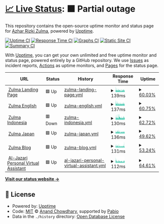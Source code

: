 # [📈 Live Status](https://status.zulma.id): <!--live status--> **🟧 Partial outage**

This repository contains the open-source uptime monitor and status page for [Azhar Rizki Zulma](https://zulma.id), powered by [Upptime](https://github.com/upptime/upptime).

[![Uptime CI](https://github.com/AzharRizkiZ/Zulma-Status/workflows/Uptime%20CI/badge.svg)](https://github.com/AzharRizkiZ/Zulma-Status/actions?query=workflow%3A%22Uptime+CI%22)
[![Response Time CI](https://github.com/AzharRizkiZ/Zulma-Status/workflows/Response%20Time%20CI/badge.svg)](https://github.com/AzharRizkiZ/Zulma-Status/actions?query=workflow%3A%22Response+Time+CI%22)
[![Graphs CI](https://github.com/AzharRizkiZ/Zulma-Status/workflows/Graphs%20CI/badge.svg)](https://github.com/AzharRizkiZ/Zulma-Status/actions?query=workflow%3A%22Graphs+CI%22)
[![Static Site CI](https://github.com/AzharRizkiZ/Zulma-Status/workflows/Static%20Site%20CI/badge.svg)](https://github.com/AzharRizkiZ/Zulma-Status/actions?query=workflow%3A%22Static+Site+CI%22)
[![Summary CI](https://github.com/AzharRizkiZ/Zulma-Status/workflows/Summary%20CI/badge.svg)](https://github.com/AzharRizkiZ/Zulma-Status/actions?query=workflow%3A%22Summary+CI%22)

With [Upptime](https://upptime.js.org), you can get your own unlimited and free uptime monitor and status page, powered entirely by a GitHub repository. We use [Issues](https://github.com/AzharRizkiZ/Zulma-Status/issues) as incident reports, [Actions](https://github.com/AzharRizkiZ/Zulma-Status/actions) as uptime monitors, and [Pages](https://status.zulma.id) for the status page.

<!--start: status pages-->
<!-- This summary is generated by Upptime (https://github.com/upptime/upptime) -->
<!-- Do not edit this manually, your changes will be overwritten -->
<!-- prettier-ignore -->
| URL | Status | History | Response Time | Uptime |
| --- | ------ | ------- | ------------- | ------ |
| <img alt="" src="https://icons.duckduckgo.com/ip3/zulma.id.ico" height="13"> [Zulma Landing Page](https://zulma.id) | 🟩 Up | [zulma-landing-page.yml](https://github.com/AzharRizkiZ/Zulma-Status/commits/HEAD/history/zulma-landing-page.yml) | <details><summary><img alt="Response time graph" src="./graphs/zulma-landing-page/response-time-week.png" height="20"> 139ms</summary><br><a href="https://status.zulma.id/history/zulma-landing-page"><img alt="Response time 126" src="https://img.shields.io/endpoint?url=https%3A%2F%2Fraw.githubusercontent.com%2FAzharRizkiZ%2FZulma-Status%2FHEAD%2Fapi%2Fzulma-landing-page%2Fresponse-time.json"></a><br><a href="https://status.zulma.id/history/zulma-landing-page"><img alt="24-hour response time 141" src="https://img.shields.io/endpoint?url=https%3A%2F%2Fraw.githubusercontent.com%2FAzharRizkiZ%2FZulma-Status%2FHEAD%2Fapi%2Fzulma-landing-page%2Fresponse-time-day.json"></a><br><a href="https://status.zulma.id/history/zulma-landing-page"><img alt="7-day response time 139" src="https://img.shields.io/endpoint?url=https%3A%2F%2Fraw.githubusercontent.com%2FAzharRizkiZ%2FZulma-Status%2FHEAD%2Fapi%2Fzulma-landing-page%2Fresponse-time-week.json"></a><br><a href="https://status.zulma.id/history/zulma-landing-page"><img alt="30-day response time 131" src="https://img.shields.io/endpoint?url=https%3A%2F%2Fraw.githubusercontent.com%2FAzharRizkiZ%2FZulma-Status%2FHEAD%2Fapi%2Fzulma-landing-page%2Fresponse-time-month.json"></a><br><a href="https://status.zulma.id/history/zulma-landing-page"><img alt="1-year response time 126" src="https://img.shields.io/endpoint?url=https%3A%2F%2Fraw.githubusercontent.com%2FAzharRizkiZ%2FZulma-Status%2FHEAD%2Fapi%2Fzulma-landing-page%2Fresponse-time-year.json"></a></details> | <details><summary><a href="https://status.zulma.id/history/zulma-landing-page">60.03%</a></summary><a href="https://status.zulma.id/history/zulma-landing-page"><img alt="All-time uptime 99.19%" src="https://img.shields.io/endpoint?url=https%3A%2F%2Fraw.githubusercontent.com%2FAzharRizkiZ%2FZulma-Status%2FHEAD%2Fapi%2Fzulma-landing-page%2Fuptime.json"></a><br><a href="https://status.zulma.id/history/zulma-landing-page"><img alt="24-hour uptime 63.60%" src="https://img.shields.io/endpoint?url=https%3A%2F%2Fraw.githubusercontent.com%2FAzharRizkiZ%2FZulma-Status%2FHEAD%2Fapi%2Fzulma-landing-page%2Fuptime-day.json"></a><br><a href="https://status.zulma.id/history/zulma-landing-page"><img alt="7-day uptime 60.03%" src="https://img.shields.io/endpoint?url=https%3A%2F%2Fraw.githubusercontent.com%2FAzharRizkiZ%2FZulma-Status%2FHEAD%2Fapi%2Fzulma-landing-page%2Fuptime-week.json"></a><br><a href="https://status.zulma.id/history/zulma-landing-page"><img alt="30-day uptime 90.80%" src="https://img.shields.io/endpoint?url=https%3A%2F%2Fraw.githubusercontent.com%2FAzharRizkiZ%2FZulma-Status%2FHEAD%2Fapi%2Fzulma-landing-page%2Fuptime-month.json"></a><br><a href="https://status.zulma.id/history/zulma-landing-page"><img alt="1-year uptime 99.19%" src="https://img.shields.io/endpoint?url=https%3A%2F%2Fraw.githubusercontent.com%2FAzharRizkiZ%2FZulma-Status%2FHEAD%2Fapi%2Fzulma-landing-page%2Fuptime-year.json"></a></details>
| <img alt="" src="https://icons.duckduckgo.com/ip3/en.zulma.id.ico" height="13"> [Zulma English](https://en.zulma.id) | 🟩 Up | [zulma-english.yml](https://github.com/AzharRizkiZ/Zulma-Status/commits/HEAD/history/zulma-english.yml) | <details><summary><img alt="Response time graph" src="./graphs/zulma-english/response-time-week.png" height="20"> 137ms</summary><br><a href="https://status.zulma.id/history/zulma-english"><img alt="Response time 136" src="https://img.shields.io/endpoint?url=https%3A%2F%2Fraw.githubusercontent.com%2FAzharRizkiZ%2FZulma-Status%2FHEAD%2Fapi%2Fzulma-english%2Fresponse-time.json"></a><br><a href="https://status.zulma.id/history/zulma-english"><img alt="24-hour response time 129" src="https://img.shields.io/endpoint?url=https%3A%2F%2Fraw.githubusercontent.com%2FAzharRizkiZ%2FZulma-Status%2FHEAD%2Fapi%2Fzulma-english%2Fresponse-time-day.json"></a><br><a href="https://status.zulma.id/history/zulma-english"><img alt="7-day response time 137" src="https://img.shields.io/endpoint?url=https%3A%2F%2Fraw.githubusercontent.com%2FAzharRizkiZ%2FZulma-Status%2FHEAD%2Fapi%2Fzulma-english%2Fresponse-time-week.json"></a><br><a href="https://status.zulma.id/history/zulma-english"><img alt="30-day response time 140" src="https://img.shields.io/endpoint?url=https%3A%2F%2Fraw.githubusercontent.com%2FAzharRizkiZ%2FZulma-Status%2FHEAD%2Fapi%2Fzulma-english%2Fresponse-time-month.json"></a><br><a href="https://status.zulma.id/history/zulma-english"><img alt="1-year response time 136" src="https://img.shields.io/endpoint?url=https%3A%2F%2Fraw.githubusercontent.com%2FAzharRizkiZ%2FZulma-Status%2FHEAD%2Fapi%2Fzulma-english%2Fresponse-time-year.json"></a></details> | <details><summary><a href="https://status.zulma.id/history/zulma-english">60.75%</a></summary><a href="https://status.zulma.id/history/zulma-english"><img alt="All-time uptime 99.19%" src="https://img.shields.io/endpoint?url=https%3A%2F%2Fraw.githubusercontent.com%2FAzharRizkiZ%2FZulma-Status%2FHEAD%2Fapi%2Fzulma-english%2Fuptime.json"></a><br><a href="https://status.zulma.id/history/zulma-english"><img alt="24-hour uptime 69.69%" src="https://img.shields.io/endpoint?url=https%3A%2F%2Fraw.githubusercontent.com%2FAzharRizkiZ%2FZulma-Status%2FHEAD%2Fapi%2Fzulma-english%2Fuptime-day.json"></a><br><a href="https://status.zulma.id/history/zulma-english"><img alt="7-day uptime 60.75%" src="https://img.shields.io/endpoint?url=https%3A%2F%2Fraw.githubusercontent.com%2FAzharRizkiZ%2FZulma-Status%2FHEAD%2Fapi%2Fzulma-english%2Fuptime-week.json"></a><br><a href="https://status.zulma.id/history/zulma-english"><img alt="30-day uptime 90.97%" src="https://img.shields.io/endpoint?url=https%3A%2F%2Fraw.githubusercontent.com%2FAzharRizkiZ%2FZulma-Status%2FHEAD%2Fapi%2Fzulma-english%2Fuptime-month.json"></a><br><a href="https://status.zulma.id/history/zulma-english"><img alt="1-year uptime 99.19%" src="https://img.shields.io/endpoint?url=https%3A%2F%2Fraw.githubusercontent.com%2FAzharRizkiZ%2FZulma-Status%2FHEAD%2Fapi%2Fzulma-english%2Fuptime-year.json"></a></details>
| <img alt="" src="https://icons.duckduckgo.com/ip3/id.zulma.id.ico" height="13"> [Zulma Indonesia](https://id.zulma.id) | 🟥 Down | [zulma-indonesia.yml](https://github.com/AzharRizkiZ/Zulma-Status/commits/HEAD/history/zulma-indonesia.yml) | <details><summary><img alt="Response time graph" src="./graphs/zulma-indonesia/response-time-week.png" height="20"> 130ms</summary><br><a href="https://status.zulma.id/history/zulma-indonesia"><img alt="Response time 127" src="https://img.shields.io/endpoint?url=https%3A%2F%2Fraw.githubusercontent.com%2FAzharRizkiZ%2FZulma-Status%2FHEAD%2Fapi%2Fzulma-indonesia%2Fresponse-time.json"></a><br><a href="https://status.zulma.id/history/zulma-indonesia"><img alt="24-hour response time 131" src="https://img.shields.io/endpoint?url=https%3A%2F%2Fraw.githubusercontent.com%2FAzharRizkiZ%2FZulma-Status%2FHEAD%2Fapi%2Fzulma-indonesia%2Fresponse-time-day.json"></a><br><a href="https://status.zulma.id/history/zulma-indonesia"><img alt="7-day response time 130" src="https://img.shields.io/endpoint?url=https%3A%2F%2Fraw.githubusercontent.com%2FAzharRizkiZ%2FZulma-Status%2FHEAD%2Fapi%2Fzulma-indonesia%2Fresponse-time-week.json"></a><br><a href="https://status.zulma.id/history/zulma-indonesia"><img alt="30-day response time 132" src="https://img.shields.io/endpoint?url=https%3A%2F%2Fraw.githubusercontent.com%2FAzharRizkiZ%2FZulma-Status%2FHEAD%2Fapi%2Fzulma-indonesia%2Fresponse-time-month.json"></a><br><a href="https://status.zulma.id/history/zulma-indonesia"><img alt="1-year response time 127" src="https://img.shields.io/endpoint?url=https%3A%2F%2Fraw.githubusercontent.com%2FAzharRizkiZ%2FZulma-Status%2FHEAD%2Fapi%2Fzulma-indonesia%2Fresponse-time-year.json"></a></details> | <details><summary><a href="https://status.zulma.id/history/zulma-indonesia">62.72%</a></summary><a href="https://status.zulma.id/history/zulma-indonesia"><img alt="All-time uptime 99.23%" src="https://img.shields.io/endpoint?url=https%3A%2F%2Fraw.githubusercontent.com%2FAzharRizkiZ%2FZulma-Status%2FHEAD%2Fapi%2Fzulma-indonesia%2Fuptime.json"></a><br><a href="https://status.zulma.id/history/zulma-indonesia"><img alt="24-hour uptime 69.41%" src="https://img.shields.io/endpoint?url=https%3A%2F%2Fraw.githubusercontent.com%2FAzharRizkiZ%2FZulma-Status%2FHEAD%2Fapi%2Fzulma-indonesia%2Fuptime-day.json"></a><br><a href="https://status.zulma.id/history/zulma-indonesia"><img alt="7-day uptime 62.72%" src="https://img.shields.io/endpoint?url=https%3A%2F%2Fraw.githubusercontent.com%2FAzharRizkiZ%2FZulma-Status%2FHEAD%2Fapi%2Fzulma-indonesia%2Fuptime-week.json"></a><br><a href="https://status.zulma.id/history/zulma-indonesia"><img alt="30-day uptime 91.42%" src="https://img.shields.io/endpoint?url=https%3A%2F%2Fraw.githubusercontent.com%2FAzharRizkiZ%2FZulma-Status%2FHEAD%2Fapi%2Fzulma-indonesia%2Fuptime-month.json"></a><br><a href="https://status.zulma.id/history/zulma-indonesia"><img alt="1-year uptime 99.23%" src="https://img.shields.io/endpoint?url=https%3A%2F%2Fraw.githubusercontent.com%2FAzharRizkiZ%2FZulma-Status%2FHEAD%2Fapi%2Fzulma-indonesia%2Fuptime-year.json"></a></details>
| <img alt="" src="https://icons.duckduckgo.com/ip3/jp.zulma.id.ico" height="13"> [Zulma Japan](https://jp.zulma.id) | 🟩 Up | [zulma-japan.yml](https://github.com/AzharRizkiZ/Zulma-Status/commits/HEAD/history/zulma-japan.yml) | <details><summary><img alt="Response time graph" src="./graphs/zulma-japan/response-time-week.png" height="20"> 136ms</summary><br><a href="https://status.zulma.id/history/zulma-japan"><img alt="Response time 124" src="https://img.shields.io/endpoint?url=https%3A%2F%2Fraw.githubusercontent.com%2FAzharRizkiZ%2FZulma-Status%2FHEAD%2Fapi%2Fzulma-japan%2Fresponse-time.json"></a><br><a href="https://status.zulma.id/history/zulma-japan"><img alt="24-hour response time 141" src="https://img.shields.io/endpoint?url=https%3A%2F%2Fraw.githubusercontent.com%2FAzharRizkiZ%2FZulma-Status%2FHEAD%2Fapi%2Fzulma-japan%2Fresponse-time-day.json"></a><br><a href="https://status.zulma.id/history/zulma-japan"><img alt="7-day response time 136" src="https://img.shields.io/endpoint?url=https%3A%2F%2Fraw.githubusercontent.com%2FAzharRizkiZ%2FZulma-Status%2FHEAD%2Fapi%2Fzulma-japan%2Fresponse-time-week.json"></a><br><a href="https://status.zulma.id/history/zulma-japan"><img alt="30-day response time 132" src="https://img.shields.io/endpoint?url=https%3A%2F%2Fraw.githubusercontent.com%2FAzharRizkiZ%2FZulma-Status%2FHEAD%2Fapi%2Fzulma-japan%2Fresponse-time-month.json"></a><br><a href="https://status.zulma.id/history/zulma-japan"><img alt="1-year response time 124" src="https://img.shields.io/endpoint?url=https%3A%2F%2Fraw.githubusercontent.com%2FAzharRizkiZ%2FZulma-Status%2FHEAD%2Fapi%2Fzulma-japan%2Fresponse-time-year.json"></a></details> | <details><summary><a href="https://status.zulma.id/history/zulma-japan">49.62%</a></summary><a href="https://status.zulma.id/history/zulma-japan"><img alt="All-time uptime 97.66%" src="https://img.shields.io/endpoint?url=https%3A%2F%2Fraw.githubusercontent.com%2FAzharRizkiZ%2FZulma-Status%2FHEAD%2Fapi%2Fzulma-japan%2Fuptime.json"></a><br><a href="https://status.zulma.id/history/zulma-japan"><img alt="24-hour uptime 68.05%" src="https://img.shields.io/endpoint?url=https%3A%2F%2Fraw.githubusercontent.com%2FAzharRizkiZ%2FZulma-Status%2FHEAD%2Fapi%2Fzulma-japan%2Fuptime-day.json"></a><br><a href="https://status.zulma.id/history/zulma-japan"><img alt="7-day uptime 49.62%" src="https://img.shields.io/endpoint?url=https%3A%2F%2Fraw.githubusercontent.com%2FAzharRizkiZ%2FZulma-Status%2FHEAD%2Fapi%2Fzulma-japan%2Fuptime-week.json"></a><br><a href="https://status.zulma.id/history/zulma-japan"><img alt="30-day uptime 73.87%" src="https://img.shields.io/endpoint?url=https%3A%2F%2Fraw.githubusercontent.com%2FAzharRizkiZ%2FZulma-Status%2FHEAD%2Fapi%2Fzulma-japan%2Fuptime-month.json"></a><br><a href="https://status.zulma.id/history/zulma-japan"><img alt="1-year uptime 97.66%" src="https://img.shields.io/endpoint?url=https%3A%2F%2Fraw.githubusercontent.com%2FAzharRizkiZ%2FZulma-Status%2FHEAD%2Fapi%2Fzulma-japan%2Fuptime-year.json"></a></details>
| <img alt="" src="https://icons.duckduckgo.com/ip3/blog.zulma.id.ico" height="13"> [Zulma Blog](https://blog.zulma.id) | 🟩 Up | [zulma-blog.yml](https://github.com/AzharRizkiZ/Zulma-Status/commits/HEAD/history/zulma-blog.yml) | <details><summary><img alt="Response time graph" src="./graphs/zulma-blog/response-time-week.png" height="20"> 131ms</summary><br><a href="https://status.zulma.id/history/zulma-blog"><img alt="Response time 116" src="https://img.shields.io/endpoint?url=https%3A%2F%2Fraw.githubusercontent.com%2FAzharRizkiZ%2FZulma-Status%2FHEAD%2Fapi%2Fzulma-blog%2Fresponse-time.json"></a><br><a href="https://status.zulma.id/history/zulma-blog"><img alt="24-hour response time 124" src="https://img.shields.io/endpoint?url=https%3A%2F%2Fraw.githubusercontent.com%2FAzharRizkiZ%2FZulma-Status%2FHEAD%2Fapi%2Fzulma-blog%2Fresponse-time-day.json"></a><br><a href="https://status.zulma.id/history/zulma-blog"><img alt="7-day response time 131" src="https://img.shields.io/endpoint?url=https%3A%2F%2Fraw.githubusercontent.com%2FAzharRizkiZ%2FZulma-Status%2FHEAD%2Fapi%2Fzulma-blog%2Fresponse-time-week.json"></a><br><a href="https://status.zulma.id/history/zulma-blog"><img alt="30-day response time 123" src="https://img.shields.io/endpoint?url=https%3A%2F%2Fraw.githubusercontent.com%2FAzharRizkiZ%2FZulma-Status%2FHEAD%2Fapi%2Fzulma-blog%2Fresponse-time-month.json"></a><br><a href="https://status.zulma.id/history/zulma-blog"><img alt="1-year response time 116" src="https://img.shields.io/endpoint?url=https%3A%2F%2Fraw.githubusercontent.com%2FAzharRizkiZ%2FZulma-Status%2FHEAD%2Fapi%2Fzulma-blog%2Fresponse-time-year.json"></a></details> | <details><summary><a href="https://status.zulma.id/history/zulma-blog">53.24%</a></summary><a href="https://status.zulma.id/history/zulma-blog"><img alt="All-time uptime 97.84%" src="https://img.shields.io/endpoint?url=https%3A%2F%2Fraw.githubusercontent.com%2FAzharRizkiZ%2FZulma-Status%2FHEAD%2Fapi%2Fzulma-blog%2Fuptime.json"></a><br><a href="https://status.zulma.id/history/zulma-blog"><img alt="24-hour uptime 73.21%" src="https://img.shields.io/endpoint?url=https%3A%2F%2Fraw.githubusercontent.com%2FAzharRizkiZ%2FZulma-Status%2FHEAD%2Fapi%2Fzulma-blog%2Fuptime-day.json"></a><br><a href="https://status.zulma.id/history/zulma-blog"><img alt="7-day uptime 53.24%" src="https://img.shields.io/endpoint?url=https%3A%2F%2Fraw.githubusercontent.com%2FAzharRizkiZ%2FZulma-Status%2FHEAD%2Fapi%2Fzulma-blog%2Fuptime-week.json"></a><br><a href="https://status.zulma.id/history/zulma-blog"><img alt="30-day uptime 75.43%" src="https://img.shields.io/endpoint?url=https%3A%2F%2Fraw.githubusercontent.com%2FAzharRizkiZ%2FZulma-Status%2FHEAD%2Fapi%2Fzulma-blog%2Fuptime-month.json"></a><br><a href="https://status.zulma.id/history/zulma-blog"><img alt="1-year uptime 97.84%" src="https://img.shields.io/endpoint?url=https%3A%2F%2Fraw.githubusercontent.com%2FAzharRizkiZ%2FZulma-Status%2FHEAD%2Fapi%2Fzulma-blog%2Fuptime-year.json"></a></details>
| <img alt="" src="https://icons.duckduckgo.com/ip3/al-jazari.zulma.id.ico" height="13"> [Al-Jazari Personal Virtual Assistant](https://al-jazari.zulma.id) | 🟩 Up | [al-jazari-personal-virtual-assistant.yml](https://github.com/AzharRizkiZ/Zulma-Status/commits/HEAD/history/al-jazari-personal-virtual-assistant.yml) | <details><summary><img alt="Response time graph" src="./graphs/al-jazari-personal-virtual-assistant/response-time-week.png" height="20"> 112ms</summary><br><a href="https://status.zulma.id/history/al-jazari-personal-virtual-assistant"><img alt="Response time 112" src="https://img.shields.io/endpoint?url=https%3A%2F%2Fraw.githubusercontent.com%2FAzharRizkiZ%2FZulma-Status%2FHEAD%2Fapi%2Fal-jazari-personal-virtual-assistant%2Fresponse-time.json"></a><br><a href="https://status.zulma.id/history/al-jazari-personal-virtual-assistant"><img alt="24-hour response time 145" src="https://img.shields.io/endpoint?url=https%3A%2F%2Fraw.githubusercontent.com%2FAzharRizkiZ%2FZulma-Status%2FHEAD%2Fapi%2Fal-jazari-personal-virtual-assistant%2Fresponse-time-day.json"></a><br><a href="https://status.zulma.id/history/al-jazari-personal-virtual-assistant"><img alt="7-day response time 112" src="https://img.shields.io/endpoint?url=https%3A%2F%2Fraw.githubusercontent.com%2FAzharRizkiZ%2FZulma-Status%2FHEAD%2Fapi%2Fal-jazari-personal-virtual-assistant%2Fresponse-time-week.json"></a><br><a href="https://status.zulma.id/history/al-jazari-personal-virtual-assistant"><img alt="30-day response time 113" src="https://img.shields.io/endpoint?url=https%3A%2F%2Fraw.githubusercontent.com%2FAzharRizkiZ%2FZulma-Status%2FHEAD%2Fapi%2Fal-jazari-personal-virtual-assistant%2Fresponse-time-month.json"></a><br><a href="https://status.zulma.id/history/al-jazari-personal-virtual-assistant"><img alt="1-year response time 112" src="https://img.shields.io/endpoint?url=https%3A%2F%2Fraw.githubusercontent.com%2FAzharRizkiZ%2FZulma-Status%2FHEAD%2Fapi%2Fal-jazari-personal-virtual-assistant%2Fresponse-time-year.json"></a></details> | <details><summary><a href="https://status.zulma.id/history/al-jazari-personal-virtual-assistant">64.61%</a></summary><a href="https://status.zulma.id/history/al-jazari-personal-virtual-assistant"><img alt="All-time uptime 99.29%" src="https://img.shields.io/endpoint?url=https%3A%2F%2Fraw.githubusercontent.com%2FAzharRizkiZ%2FZulma-Status%2FHEAD%2Fapi%2Fal-jazari-personal-virtual-assistant%2Fuptime.json"></a><br><a href="https://status.zulma.id/history/al-jazari-personal-virtual-assistant"><img alt="24-hour uptime 64.58%" src="https://img.shields.io/endpoint?url=https%3A%2F%2Fraw.githubusercontent.com%2FAzharRizkiZ%2FZulma-Status%2FHEAD%2Fapi%2Fal-jazari-personal-virtual-assistant%2Fuptime-day.json"></a><br><a href="https://status.zulma.id/history/al-jazari-personal-virtual-assistant"><img alt="7-day uptime 64.61%" src="https://img.shields.io/endpoint?url=https%3A%2F%2Fraw.githubusercontent.com%2FAzharRizkiZ%2FZulma-Status%2FHEAD%2Fapi%2Fal-jazari-personal-virtual-assistant%2Fuptime-week.json"></a><br><a href="https://status.zulma.id/history/al-jazari-personal-virtual-assistant"><img alt="30-day uptime 91.86%" src="https://img.shields.io/endpoint?url=https%3A%2F%2Fraw.githubusercontent.com%2FAzharRizkiZ%2FZulma-Status%2FHEAD%2Fapi%2Fal-jazari-personal-virtual-assistant%2Fuptime-month.json"></a><br><a href="https://status.zulma.id/history/al-jazari-personal-virtual-assistant"><img alt="1-year uptime 99.29%" src="https://img.shields.io/endpoint?url=https%3A%2F%2Fraw.githubusercontent.com%2FAzharRizkiZ%2FZulma-Status%2FHEAD%2Fapi%2Fal-jazari-personal-virtual-assistant%2Fuptime-year.json"></a></details>

<!--end: status pages-->

[**Visit our status website →**](https://status.zulma.id)

## 📄 License

- Powered by: [Upptime](https://github.com/upptime/upptime)
- Code: [MIT](./LICENSE) © [Anand Chowdhary](https://anandchowdhary.com), supported by [Pabio](https://pabio.com)
- Data in the `./history` directory: [Open Database License](https://opendatacommons.org/licenses/odbl/1-0/)
